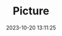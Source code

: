 ---
weight: 1
images:
- /images/edited/212.jpeg
title: Picture
date: 2023-10-20 13:11:25
tags: [luminarneo,work,ILCE-7M3,70.0,person,dog,bear]
---